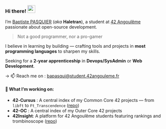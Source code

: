 ### Hi there! <img src="https://emojis.slackmojis.com/emojis/images/1643515243/12618/party_blob.gif?1643515243" width="25"/>

I’m [Baptiste PASQUIER](https://baptistepasquier.xyz/) (*aka* **Haletran**), a student at [42 Angoulême](https://github.com/42Angouleme) passionate about open-source development.
> Not a good programmer, nor a pro-gamer

I believe in learning by building — crafting tools and projects in **most programming languages** to sharpen my skills.

Seeking for a **2‑year apprenticeship** in **Devops/SysAdmin** or **Web Development**. 

-> 📫 Reach me on : bapasqui@student.42angouleme.fr

#### 🚀 What I’m working on:
- **42‑Cursus** : A central index of my Common Core 42 projects — from `libft` to `Ft_Transcendence` ([repo](https://github.com/Haletran/42-Cursus))
- **42-OC** : A central index of my Outer Core 42 projects
- **42Insight**: A platform for 42 Angoulême students featuring rankings and trombinoscope ([repo](https://github.com/fZpHr/42insight))
